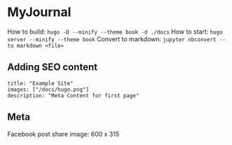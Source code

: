 # MyJournal

How to build: `hugo -D --minify --theme book -d ./docs`
How to start: `hugo server --minify --theme book`
Convert to markdown: `jupyter nbconvert --to markdown <file>`

## Adding SEO content

```
title: "Example Site"
images: ["/docs/hugo.png"]
description: "Meta Content for first page"
```

## Meta

Facebook post share image: 600 x 315